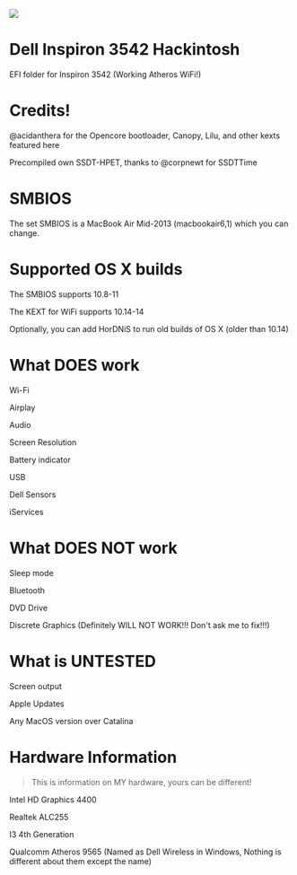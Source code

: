 ![](https://raw.githubusercontent.com/sgeuthecodingcat/inspiron-3542-hackintosh/main/Opencore.png)


# Dell Inspiron 3542 Hackintosh
EFI folder for Inspiron 3542 (Working Atheros WiFi!)

# Credits!
@acidanthera for the Opencore bootloader, Canopy, Lilu, and other kexts featured here

Precompiled own SSDT-HPET, thanks to @corpnewt for SSDTTime

# SMBIOS
The set SMBIOS is a MacBook Air Mid-2013 (macbookair6,1) which you can change.

# Supported OS X builds
The SMBIOS supports 10.8-11

The KEXT for WiFi supports 10.14-14

Optionally, you can add HorDNiS to run old builds of OS X (older than 10.14)

# What DOES work
Wi-Fi

Airplay

Audio

Screen Resolution

Battery indicator

USB

Dell Sensors

iServices

# What DOES NOT work
Sleep mode 

Bluetooth

DVD Drive

Discrete Graphics (Definitely WILL NOT WORK!!! Don't ask me to fix!!!)

# What is UNTESTED
Screen output

Apple Updates

Any MacOS version over Catalina

# Hardware Information
> This is information on MY hardware, yours can be different!

Intel HD Graphics 4400 

Realtek ALC255

I3 4th Generation

Qualcomm Atheros 9565 (Named as Dell Wireless in Windows, Nothing is different about them except the name)
